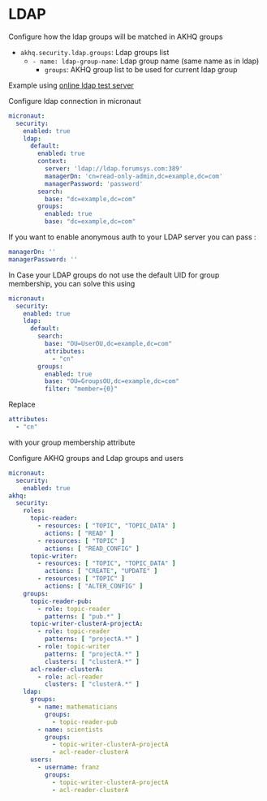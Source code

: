 # LDAP

Configure how the ldap groups will be matched in AKHQ groups
* `akhq.security.ldap.groups`: Ldap groups list
  * `- name: ldap-group-name`: Ldap group name (same name as in ldap)
    * `groups`: AKHQ group list to be used for current ldap group

Example using [online ldap test server](https://www.forumsys.com/tutorials/integration-how-to/ldap/online-ldap-test-server/)

Configure ldap connection in micronaut
```yaml
micronaut:
  security:
    enabled: true
    ldap:
      default:
        enabled: true
        context:
          server: 'ldap://ldap.forumsys.com:389'
          managerDn: 'cn=read-only-admin,dc=example,dc=com'
          managerPassword: 'password'
        search:
          base: "dc=example,dc=com"
        groups:
          enabled: true
          base: "dc=example,dc=com"
```

If you want to enable anonymous auth to your LDAP server you can pass :
```yaml
managerDn: ''
managerPassword: ''
```

In Case your LDAP groups do not use the default UID for group membership, you can solve this using

```yaml
micronaut:
  security:
    enabled: true
    ldap:
      default:
        search:
          base: "OU=UserOU,dc=example,dc=com"
          attributes:
            - "cn"
        groups:
          enabled: true
          base: "OU=GroupsOU,dc=example,dc=com"
          filter: "member={0}"
```
Replace
```yaml
attributes:
  - "cn"
```
with your group membership attribute

Configure AKHQ groups and Ldap groups and users
```yaml
micronaut:
  security:
    enabled: true
akhq:
  security:
    roles:
      topic-reader:
        - resources: [ "TOPIC", "TOPIC_DATA" ]
          actions: [ "READ" ]
        - resources: [ "TOPIC" ]
          actions: [ "READ_CONFIG" ]
      topic-writer:
        - resources: [ "TOPIC", "TOPIC_DATA" ]
          actions: [ "CREATE", "UPDATE" ]
        - resources: [ "TOPIC" ]
          actions: [ "ALTER_CONFIG" ]
    groups:
      topic-reader-pub:
        - role: topic-reader
          patterns: [ "pub.*" ]
      topic-writer-clusterA-projectA:
        - role: topic-reader
          patterns: [ "projectA.*" ]
        - role: topic-writer
          patterns: [ "projectA.*" ]
          clusters: [ "clusterA.*" ]
      acl-reader-clusterA:
        - role: acl-reader
          clusters: [ "clusterA.*" ]
    ldap:
      groups:
        - name: mathematicians
          groups:
            - topic-reader-pub
        - name: scientists
          groups:
            - topic-writer-clusterA-projectA
            - acl-reader-clusterA
      users:
        - username: franz
          groups:
            - topic-writer-clusterA-projectA
            - acl-reader-clusterA

```

